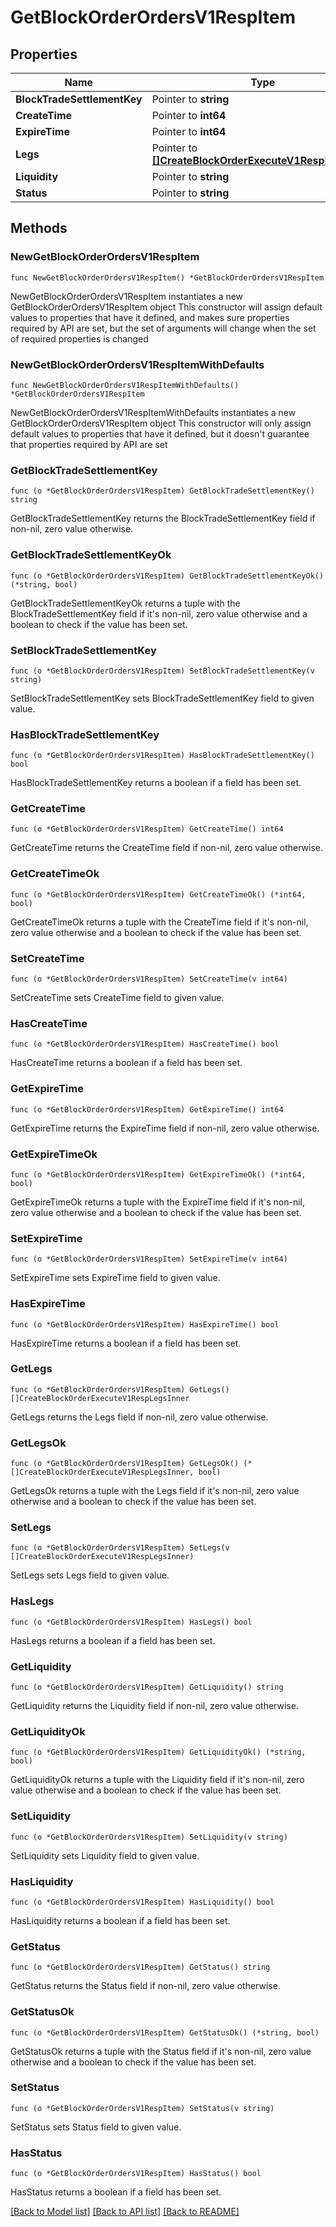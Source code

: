# GetBlockOrderOrdersV1RespItem

## Properties

Name | Type | Description | Notes
------------ | ------------- | ------------- | -------------
**BlockTradeSettlementKey** | Pointer to **string** |  | [optional] 
**CreateTime** | Pointer to **int64** |  | [optional] 
**ExpireTime** | Pointer to **int64** |  | [optional] 
**Legs** | Pointer to [**[]CreateBlockOrderExecuteV1RespLegsInner**](CreateBlockOrderExecuteV1RespLegsInner.md) |  | [optional] 
**Liquidity** | Pointer to **string** |  | [optional] 
**Status** | Pointer to **string** |  | [optional] 

## Methods

### NewGetBlockOrderOrdersV1RespItem

`func NewGetBlockOrderOrdersV1RespItem() *GetBlockOrderOrdersV1RespItem`

NewGetBlockOrderOrdersV1RespItem instantiates a new GetBlockOrderOrdersV1RespItem object
This constructor will assign default values to properties that have it defined,
and makes sure properties required by API are set, but the set of arguments
will change when the set of required properties is changed

### NewGetBlockOrderOrdersV1RespItemWithDefaults

`func NewGetBlockOrderOrdersV1RespItemWithDefaults() *GetBlockOrderOrdersV1RespItem`

NewGetBlockOrderOrdersV1RespItemWithDefaults instantiates a new GetBlockOrderOrdersV1RespItem object
This constructor will only assign default values to properties that have it defined,
but it doesn't guarantee that properties required by API are set

### GetBlockTradeSettlementKey

`func (o *GetBlockOrderOrdersV1RespItem) GetBlockTradeSettlementKey() string`

GetBlockTradeSettlementKey returns the BlockTradeSettlementKey field if non-nil, zero value otherwise.

### GetBlockTradeSettlementKeyOk

`func (o *GetBlockOrderOrdersV1RespItem) GetBlockTradeSettlementKeyOk() (*string, bool)`

GetBlockTradeSettlementKeyOk returns a tuple with the BlockTradeSettlementKey field if it's non-nil, zero value otherwise
and a boolean to check if the value has been set.

### SetBlockTradeSettlementKey

`func (o *GetBlockOrderOrdersV1RespItem) SetBlockTradeSettlementKey(v string)`

SetBlockTradeSettlementKey sets BlockTradeSettlementKey field to given value.

### HasBlockTradeSettlementKey

`func (o *GetBlockOrderOrdersV1RespItem) HasBlockTradeSettlementKey() bool`

HasBlockTradeSettlementKey returns a boolean if a field has been set.

### GetCreateTime

`func (o *GetBlockOrderOrdersV1RespItem) GetCreateTime() int64`

GetCreateTime returns the CreateTime field if non-nil, zero value otherwise.

### GetCreateTimeOk

`func (o *GetBlockOrderOrdersV1RespItem) GetCreateTimeOk() (*int64, bool)`

GetCreateTimeOk returns a tuple with the CreateTime field if it's non-nil, zero value otherwise
and a boolean to check if the value has been set.

### SetCreateTime

`func (o *GetBlockOrderOrdersV1RespItem) SetCreateTime(v int64)`

SetCreateTime sets CreateTime field to given value.

### HasCreateTime

`func (o *GetBlockOrderOrdersV1RespItem) HasCreateTime() bool`

HasCreateTime returns a boolean if a field has been set.

### GetExpireTime

`func (o *GetBlockOrderOrdersV1RespItem) GetExpireTime() int64`

GetExpireTime returns the ExpireTime field if non-nil, zero value otherwise.

### GetExpireTimeOk

`func (o *GetBlockOrderOrdersV1RespItem) GetExpireTimeOk() (*int64, bool)`

GetExpireTimeOk returns a tuple with the ExpireTime field if it's non-nil, zero value otherwise
and a boolean to check if the value has been set.

### SetExpireTime

`func (o *GetBlockOrderOrdersV1RespItem) SetExpireTime(v int64)`

SetExpireTime sets ExpireTime field to given value.

### HasExpireTime

`func (o *GetBlockOrderOrdersV1RespItem) HasExpireTime() bool`

HasExpireTime returns a boolean if a field has been set.

### GetLegs

`func (o *GetBlockOrderOrdersV1RespItem) GetLegs() []CreateBlockOrderExecuteV1RespLegsInner`

GetLegs returns the Legs field if non-nil, zero value otherwise.

### GetLegsOk

`func (o *GetBlockOrderOrdersV1RespItem) GetLegsOk() (*[]CreateBlockOrderExecuteV1RespLegsInner, bool)`

GetLegsOk returns a tuple with the Legs field if it's non-nil, zero value otherwise
and a boolean to check if the value has been set.

### SetLegs

`func (o *GetBlockOrderOrdersV1RespItem) SetLegs(v []CreateBlockOrderExecuteV1RespLegsInner)`

SetLegs sets Legs field to given value.

### HasLegs

`func (o *GetBlockOrderOrdersV1RespItem) HasLegs() bool`

HasLegs returns a boolean if a field has been set.

### GetLiquidity

`func (o *GetBlockOrderOrdersV1RespItem) GetLiquidity() string`

GetLiquidity returns the Liquidity field if non-nil, zero value otherwise.

### GetLiquidityOk

`func (o *GetBlockOrderOrdersV1RespItem) GetLiquidityOk() (*string, bool)`

GetLiquidityOk returns a tuple with the Liquidity field if it's non-nil, zero value otherwise
and a boolean to check if the value has been set.

### SetLiquidity

`func (o *GetBlockOrderOrdersV1RespItem) SetLiquidity(v string)`

SetLiquidity sets Liquidity field to given value.

### HasLiquidity

`func (o *GetBlockOrderOrdersV1RespItem) HasLiquidity() bool`

HasLiquidity returns a boolean if a field has been set.

### GetStatus

`func (o *GetBlockOrderOrdersV1RespItem) GetStatus() string`

GetStatus returns the Status field if non-nil, zero value otherwise.

### GetStatusOk

`func (o *GetBlockOrderOrdersV1RespItem) GetStatusOk() (*string, bool)`

GetStatusOk returns a tuple with the Status field if it's non-nil, zero value otherwise
and a boolean to check if the value has been set.

### SetStatus

`func (o *GetBlockOrderOrdersV1RespItem) SetStatus(v string)`

SetStatus sets Status field to given value.

### HasStatus

`func (o *GetBlockOrderOrdersV1RespItem) HasStatus() bool`

HasStatus returns a boolean if a field has been set.


[[Back to Model list]](../README.md#documentation-for-models) [[Back to API list]](../README.md#documentation-for-api-endpoints) [[Back to README]](../README.md)



